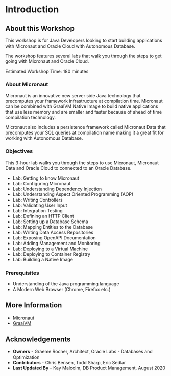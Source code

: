 # Introduction

## About this Workshop

This workshop is for Java Developers looking to start building applications with Micronaut and Oracle Cloud with Autonomous Database. 

The workshop features several labs that walk you through the
steps to get going with Micronaut and Oracle Cloud.

Estimated Workshop Time: 180 minutes

### About Micronaut 

Micronaut is an innovative new server side Java technology that precomputes your framework infrastructure at compilation time. Micronaut can be combined with GraalVM Native Image to build native applications that use less memory and are smaller and faster because of ahead of time compilation technology.

Micronaut also includes a persistence framework called Micronaut Data that precomputes your SQL queries at compilation name making it a great fit for working with Autonomous Database.


### Objectives

This 3-hour lab walks you through the steps to use Micronaut, Micronaut Data
and Oracle Cloud to connected to an Oracle Database.

- Lab: Getting to know Micronaut
- Lab: Configuring Micronaut 
- Lab: Understanding Dependency Injection
- Lab: Understanding Aspect Oriented Programming (AOP)
- Lab: Writing Controllers
- Lab: Validating User Input
- Lab: Integration Testing
- Lab: Defining an HTTP Client
- Lab: Setting up a Database Schema
- Lab: Mapping Entities to the Database
- Lab: Writing Data Access Repositories
- Lab: Exposing OpenAPI Documentation
- Lab: Adding Management and Monitoring
- Lab: Deploying to a Virtual Machine
- Lab: Deploying to Container Registry
- Lab: Building a Native Image

### Prerequisites

- Understanding of the Java programming language
- A Modern Web Browser (Chrome, Firefox etc.)

## More Information
- [Micronaut](https://micronaut.io/)
- [GraalVM](https://www.graalvm.org/)


## Acknowledgements
- **Owners** - Graeme Rocher, Architect, Oracle Labs - Databases and Optimization
- **Contributors** - Chris Bensen, Todd Sharp, Eric Sedlar
- **Last Updated By** - Kay Malcolm, DB Product Management, August 2020

<!-- ## Need Help?
Please submit feedback or ask for help using our [LiveLabs Support Forum](https://community.oracle.com/tech/developers/categories/building-java-cloud-applications-with-micronaut-and-oci). Please click the **Log In** button and login using your Oracle Account. Click the **Ask A Question** button to the left to start a *New Discussion* or *Ask a Question*.  Please include your workshop name and lab name.  You can also include screenshots and attach files.  Engage directly with the author of the workshop.

If you do not have an Oracle Account, click [here](https://profile.oracle.com/myprofile/account/create-account.jspx) to create one. -->

